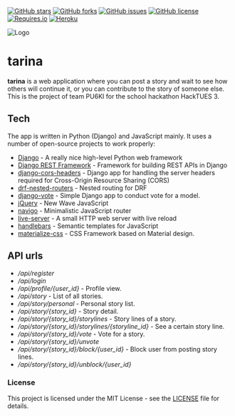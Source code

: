 [![GitHub stars](https://img.shields.io/github/stars/pu6ki/tarina.svg?style=flat-square)](https://github.com/pu6ki/tarina/stargazers)
[![GitHub forks](https://img.shields.io/github/forks/pu6ki/tarina.svg?style=flat-square)](https://github.com/pu6ki/tarina/network)
[![GitHub issues](https://img.shields.io/github/issues/pu6ki/tarina.svg?style=flat-square)](https://github.com/pu6ki/tarina/issues)
[![GitHub license](https://img.shields.io/badge/license-MIT-blue.svg?style=flat-square)](LICENSE)
[![Requires.io](https://img.shields.io/requires/github/pu6ki/tarina.svg?style=flat-square)](https://raw.githubusercontent.com/pu6ki/tarina/master/requirements.txt)
[![Heroku](http://heroku-badge.herokuapp.com/?app=tarina&style=flat&root=/static/images/default.jpg)](https://tarina.herokuapp.com/api/register)

![Logo](https://raw.githubusercontent.com/pu6ki/tarina/master/static/images/tarina_logo.jpg)

# tarina

**tarina** is a web application where you can post a story and wait to see how others will continue it, or you can contribute to the story of someone else.
This is the project of team PU6KI for the school hackathon HackTUES 3.


## Tech

The app is written in Python (Django) and JavaScript mainly. It uses a number of open-source projects to work properly:

* [Django](https://github.com/django/django) - A really nice high-level Python web framework
* [Django REST Framework](https://github.com/tomchristie/django-rest-framework) - Framework for building REST APIs in Django
* [django-cors-headers](https://github.com/ottoyiu/django-cors-headers) - Django app for handling the server headers required for Cross-Origin Resource Sharing (CORS)
* [drf-nested-routers](https://github.com/alanjds/drf-nested-routers) - Nested routing for DRF
* [django-vote](https://github.com/shanbay/django-vote) - Simple Django app to conduct vote for a model.
* [jQuery](https://github.com/jquery/jquery) - New Wave JavaScript
* [navigo](https://github.com/krasimir/navigo) - Minimalistic JavaScript router
* [live-server](https://github.com/tapio/live-server) - A small HTTP web server with live reload
* [handlebars](https://github.com/wycats/handlebars.js/) - Semantic templates for JavaScript
* [materialize-css](https://github.com/Dogfalo/materialize) - CSS Framework based on Material design.


## API urls

* */api/register*
* */api/login*
* */api/profile/{user_id}* - Profile view.
* */api/story* - List of all stories.
* */api/story/personal* - Personal story list.
* */api/story/{story_id}* - Story detail.
* */api/story/{story_id}/storylines* - Story lines of a story.
* */api/story/{story_id}/storylines/{storyline_id}* - See a certain story line.
* */api/story/{story_id}/vote* - Vote for a story.
* */api/story/{story_id}/unvote*
* */api/story/{story_id}/block/{user_id}* - Block user from posting story lines.
* */api/story/{story_id}/unblock/{user_id}*


### License

This project is licensed under the MIT License - see the [LICENSE](LICENSE) file for details.